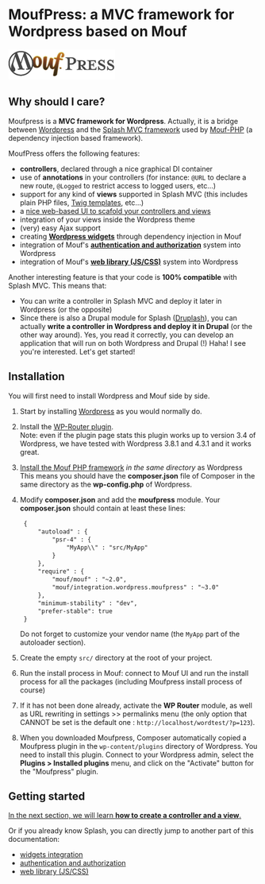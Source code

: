 MoufPress: a MVC framework for Wordpress based on Mouf
======================================================

![Logo](doc/images/moufpress.png)

Why should I care?
------------------

Moufpress is a **MVC framework for Wordpress**. Actually, it is a bridge between [Wordpress](http://wordpress.org/) and
the [Splash MVC framework](http://mouf-php.com/packages/mouf/mvc.splash/index.md) 
used by [Mouf-PHP](http://mouf-php.com) (a dependency injection based framework).

MoufPress offers the following features:

- **controllers**, declared through a nice graphical DI container
- use of **annotations** in your controllers (for instance: `@URL` to declare a new route, `@Logged` to restrict access to logged users, etc...)
- support for any kind of **views** supported in Splash MVC (this includes plain PHP files, [Twig templates](http://twig.sensiolabs.org/), etc...)
- a [nice web-based UI to scafold your controllers and views](http://mouf-php.com/packages/mouf/mvc.splash/doc/writing_controllers.md)
- integration of your views inside the Wordpress theme
- (very) easy Ajax support
- creating [**Wordpress widgets**](doc/widgets.md) through dependency injection in Mouf
- integration of Mouf's [**authentication and authorization**](doc/authentication_and_right_management.md) system into Wordpress
- integration of Mouf's [**web library (JS/CSS)**](doc/scripts-and-styles.md) system into Wordpress

Another interesting feature is that your code is **100% compatible** with Splash MVC. This means that:

- You can write a controller in Splash MVC and deploy it later in Wordpress (or the opposite)
- Since there is also a Drupal module for Splash ([Druplash](http://mouf-php.com/packages/mouf/integration.drupal.druplash/README.md)),
  you can actually **write a controller in Wordpress and deploy it in Drupal** (or the other way around).
  Yes, you read it correctly, you can develop an application that will run on both Wordpress and Drupal (!)
  Haha! I see you're interested. Let's get started!

Installation
------------

You will first need to install Wordpress and Mouf side by side.

1. Start by installing [Wordpress](http://wordpress.org/) as you would normally do.
2. Install the [WP-Router plugin](https://wordpress.org/plugins/wp-router/).  
   Note: even if the plugin page stats this plugin works up to version 3.4 of Wordpress,
   we have tested with Wordpress 3.8.1 and 4.3.1 and it works great.
3. [Install the Mouf PHP framework](http://mouf-php.com/packages/mouf/mouf/doc/installing_mouf.md) _in the same directory_ as Wordpress
   This means you should have the **composer.json** file of Composer in the same directory as the **wp-config.php** of Wordpress.
4. Modify **composer.json** and add the **moufpress** module. Your **composer.json** should contain at least these lines: 

		{
			"autoload" : {
				"psr-4" : {
					"MyApp\\" : "src/MyApp"
				}
			},
			"require" : {
				"mouf/mouf" : "~2.0",
				"mouf/integration.wordpress.moufpress" : "~3.0"
			},
			"minimum-stability" : "dev",
			"prefer-stable": true
		}

   Do not forget to customize your vendor name (the `MyApp` part of the autoloader section).
5. Create the empty `src/` directory at the root of your project.
6. Run the install process in Mouf: connect to Mouf UI and run the install process for all the packages 
   (including Moufpress install process of course)
7. If it has not been done already, activate the **WP Router** module, as well as URL rewriting in settings >> permalinks menu (the only option that CANNOT be set is the default one : `http://localhost/wordtest/?p=123`).
8. When you downloaded Moufpress, Composer automatically copied a Moufpress plugin in the `wp-content/plugins` directory of
   Wordpress. You need to install this plugin. Connect to your Wordpress admin,  select the **Plugins > Installed plugins** 
   menu, and click on the "Activate" button for the "Moufpress" plugin.


Getting started
---------------

[In the next section, we will learn **how to create a controller and a view**.](doc/mvc.md)

Or if you already know Splash, you can directly jump to another part of this documentation:

- [widgets integration](doc/widgets.md)
- [authentication and authorization](doc/authentication_and_right_management.md)
- [web library (JS/CSS)](doc/scripts-and-styles.md)

